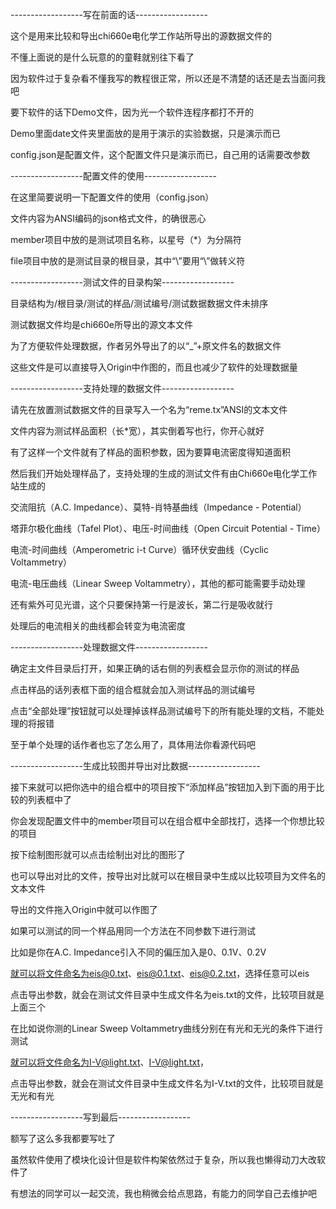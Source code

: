 ------------------写在前面的话------------------

这个是用来比较和导出chi660e电化学工作站所导出的源数据文件的

不懂上面说的是什么玩意的的童鞋就别往下看了

因为软件过于复杂看不懂我写的教程很正常，所以还是不清楚的话还是去当面问我吧

要下软件的话下Demo文件，因为光一个软件连程序都打不开的

Demo里面date文件夹里面放的是用于演示的实验数据，只是演示而已

config.json是配置文件，这个配置文件只是演示而已，自己用的话需要改参数



------------------配置文件的使用------------------

在这里简要说明一下配置文件的使用（config.json）

文件内容为ANSI编码的json格式文件，的确很恶心

member项目中放的是测试项目名称，以星号（*）为分隔符

file项目中放的是测试目录的根目录，其中“\”要用“\\”做转义符



------------------测试文件的目录构架------------------

目录结构为/根目录/测试的样品/测试编号/测试数据数据文件未排序

测试数据文件均是chi660e所导出的源文本文件

为了方便软件处理数据，作者另外导出了的以“_”+原文件名的数据文件

这些文件是可以直接导入Origin中作图的，而且也减少了软件的处理数据量



------------------支持处理的数据文件------------------

请先在放置测试数据文件的目录写入一个名为“reme.tx”ANSI的文本文件

文件内容为测试样品面积（长*宽），其实倒着写也行，你开心就好

有了这样一个文件就有了样品的面积参数，因为要算电流密度得知道面积

然后我们开始处理样品了，支持处理的生成的测试文件有由Chi660e电化学工作站生成的

交流阻抗（A.C. Impedance）、莫特-肖特基曲线（Impedance - Potential）

塔菲尔极化曲线（Tafel Plot）、电压-时间曲线（Open Circuit Potential - Time）

电流-时间曲线（Amperometric i-t Curve）循环伏安曲线（Cyclic Voltammetry）

电流-电压曲线（Linear Sweep Voltammetry），其他的都可能需要手动处理

还有紫外可见光谱，这个只要保持第一行是波长，第二行是吸收就行

处理后的电流相关的曲线都会转变为电流密度



------------------处理数据文件------------------

确定主文件目录后打开，如果正确的话右侧的列表框会显示你的测试的样品

点击样品的话列表框下面的组合框就会加入测试样品的测试编号

点击“全部处理”按钮就可以处理掉该样品测试编号下的所有能处理的文档，不能处理的将报错

至于单个处理的话作者也忘了怎么用了，具体用法你看源代码吧


------------------生成比较图并导出对比数据------------------

接下来就可以把你选中的组合框中的项目按下“添加样品”按钮加入到下面的用于比较的列表框中了

你会发现配置文件中的member项目可以在组合框中全部找打，选择一个你想比较的项目

按下绘制图形就可以点击绘制出对比的图形了

也可以导出对比的文件，按导出对比就可以在根目录中生成以比较项目为文件名的文本文件

导出的文件拖入Origin中就可以作图了

如果可以测试的同一个样品用同一个方法在不同参数下进行测试

比如是你在A.C. Impedance引入不同的偏压加入是0、0.1V、0.2V

就可以将文件命名为eis@0.txt、eis@0.1.txt、eis@0.2.txt，选择任意可以eis

点击导出参数，就会在测试文件目录中生成文件名为eis.txt的文件，比较项目就是上面三个

在比如说你测的Linear Sweep Voltammetry曲线分别在有光和无光的条件下进行测试

就可以将文件命名为I-V@light.txt、I-V@light.txt，

点击导出参数，就会在测试文件目录中生成文件名为I-V.txt的文件，比较项目就是无光和有光


------------------写到最后------------------

额写了这么多我都要写吐了

虽然软件使用了模块化设计但是软件构架依然过于复杂，所以我也懒得动刀大改软件了

有想法的同学可以一起交流，我也稍微会给点思路，有能力的同学自己去维护吧

